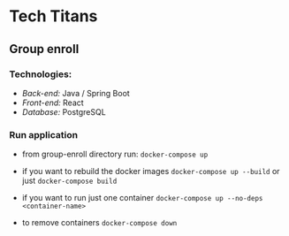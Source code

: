 # Tech Titans
## Group enroll

### Technologies:
- *Back-end:* Java / Spring Boot
- *Front-end:* React
- *Database:* PostgreSQL

### Run application
- from group-enroll directory run:
`docker-compose up`

- if you want to rebuild the docker images
`docker-compose up --build` or just `docker-compose build`

- if you want to run just one container
`docker-compose up --no-deps <container-name>`

- to remove containers
`docker-compose down`